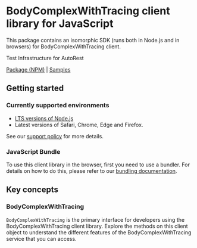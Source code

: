# BodyComplexWithTracing client library for JavaScript

This package contains an isomorphic SDK (runs both in Node.js and in browsers) for BodyComplexWithTracing client.

Test Infrastructure for AutoRest

[Package (NPM)](https://www.npmjs.com/package/@msinternal/body-complex-tracing) |
[Samples](https://github.com/Azure-Samples/azure-samples-js-management)

## Getting started

### Currently supported environments

- [LTS versions of Node.js](https://github.com/nodejs/release#release-schedule)
- Latest versions of Safari, Chrome, Edge and Firefox.

See our [support policy](https://github.com/Azure/azure-sdk-for-js/blob/main/SUPPORT.md) for more details.





### JavaScript Bundle
To use this client library in the browser, first you need to use a bundler. For details on how to do this, please refer to our [bundling documentation](https://aka.ms/AzureSDKBundling).

## Key concepts

### BodyComplexWithTracing

`BodyComplexWithTracing` is the primary interface for developers using the BodyComplexWithTracing client library. Explore the methods on this client object to understand the different features of the BodyComplexWithTracing service that you can access.

